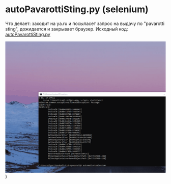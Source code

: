 # autoPavarottiSting.py (selenium)

Что делает: заходит на ya.ru и посыласет запрос на выдачу по "pavarotti sting", дожидается и закрывает браузер.
Исходный код: [autoPavarottiSting.py](https://github.com/igornbutin/TestLab-portfolio/blob/main/autoPavarottiSting.py)

![gif исполнения кода на selenium (autoPavarottiSting](https://github.com/igornbutin/TestLab-portfolio/blob/main/autoPavarottiSting.gif))
